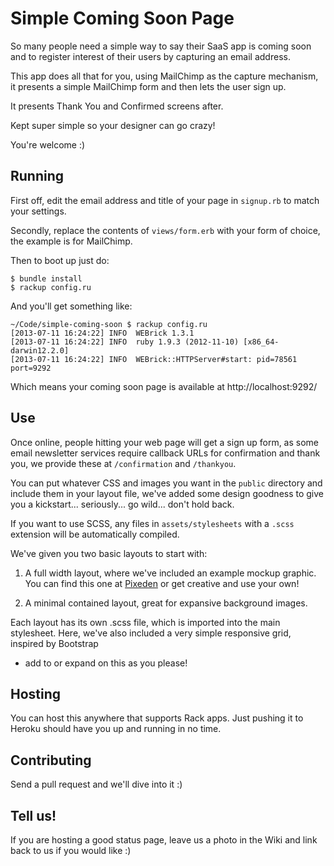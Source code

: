 # Simple Coming Soon Page

So many people need a simple way to say their SaaS app is coming soon and to
register interest of their users by capturing an email address.

This app does all that for you, using MailChimp as the capture mechanism, it
presents a simple MailChimp form and then lets the user sign up.

It presents Thank You and Confirmed screens after.

Kept super simple so your designer can go crazy!

You're welcome :)

## Running

First off, edit the email address and title of your page in `signup.rb` to match your settings.

Secondly, replace the contents of `views/form.erb` with your form of choice, the example
is for MailChimp.

Then to boot up just do:

    $ bundle install
    $ rackup config.ru

And you'll get something like:

    ~/Code/simple-coming-soon $ rackup config.ru
    [2013-07-11 16:24:22] INFO  WEBrick 1.3.1
    [2013-07-11 16:24:22] INFO  ruby 1.9.3 (2012-11-10) [x86_64-darwin12.2.0]
    [2013-07-11 16:24:22] INFO  WEBrick::HTTPServer#start: pid=78561 port=9292

Which means your coming soon page is available at http://localhost:9292/

## Use

Once online, people hitting your web page will get a sign up form, as some email
newsletter services require callback URLs for confirmation and thank you, we provide
these at `/confirmation` and `/thankyou`.

You can put whatever CSS and images you want in the `public` directory and include
them in your layout file, we've added some design goodness to give you a kickstart...
seriously... go wild... don't hold back.

If you want to use SCSS, any files in `assets/stylesheets` with a `.scss` extension
will be automatically compiled.

We've given you two basic layouts to start with:

1. A full width layout, where we've included an example mockup graphic. You can
find this one at [Pixeden](http://www.pixeden.com/psd-mock-up-templates/imac-macbook-psd-flat-mockup)
or get creative and use your own!

2. A minimal contained layout, great for expansive background images.

Each layout has its own .scss file, which is imported into the main stylesheet.
Here, we've also included a very simple responsive grid, inspired by Bootstrap
- add to or expand on this as you please!

## Hosting

You can host this anywhere that supports Rack apps.  Just pushing it to Heroku
should have you up and running in no time.


## Contributing

Send a pull request and we'll dive into it :)

## Tell us!

If you are hosting a good status page, leave us a photo in the Wiki and link back to
us if you would like :)
